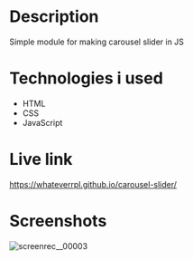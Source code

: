# Description
Simple module for making carousel slider in JS

# Technologies i used
- HTML
- CSS
- JavaScript

# Live link
https://whateverrpl.github.io/carousel-slider/

# Screenshots
![screenrec__00003](https://github.com/user-attachments/assets/53e6a759-a403-4521-8ea2-ded1150d18cb)
